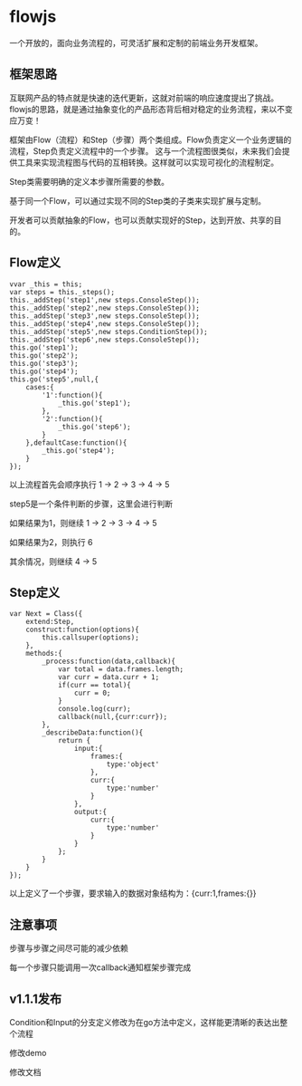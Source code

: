 flowjs
======

一个开放的，面向业务流程的，可灵活扩展和定制的前端业务开发框架。

框架思路
-------

互联网产品的特点就是快速的迭代更新，这就对前端的响应速度提出了挑战。flowjs的思路，就是通过抽象变化的产品形态背后相对稳定的业务流程，来以不变应万变！

框架由Flow（流程）和Step（步骤）两个类组成。Flow负责定义一个业务逻辑的流程，Step负责定义流程中的一个步骤。
这与一个流程图很类似，未来我们会提供工具来实现流程图与代码的互相转换。这样就可以实现可视化的流程制定。

Step类需要明确的定义本步骤所需要的参数。

基于同一个Flow，可以通过实现不同的Step类的子类来实现扩展与定制。

开发者可以贡献抽象的Flow，也可以贡献实现好的Step，达到开放、共享的目的。

Flow定义
-------

    vvar _this = this;
    var steps = this._steps();
    this._addStep('step1',new steps.ConsoleStep());
    this._addStep('step2',new steps.ConsoleStep());
    this._addStep('step3',new steps.ConsoleStep());
    this._addStep('step4',new steps.ConsoleStep());
    this._addStep('step5',new steps.ConditionStep());
    this._addStep('step6',new steps.ConsoleStep());
    this.go('step1');
    this.go('step2');
    this.go('step3');
    this.go('step4');
    this.go('step5',null,{
        cases:{
            '1':function(){
                _this.go('step1');
            },
            '2':function(){
                _this.go('step6');
            }
        },defaultCase:function(){
            _this.go('step4');
        }
    });

以上流程首先会顺序执行 1 -> 2 -> 3 -> 4 -> 5

step5是一个条件判断的步骤，这里会进行判断

如果结果为1，则继续 1 -> 2 -> 3 -> 4 -> 5

如果结果为2，则执行 6

其余情况，则继续 4 -> 5

Step定义
-------

    var Next = Class({
        extend:Step,
        construct:function(options){
            this.callsuper(options);
        },
        methods:{
            _process:function(data,callback){
                var total = data.frames.length;
                var curr = data.curr + 1;
                if(curr == total){
                    curr = 0;
                }
                console.log(curr);
                callback(null,{curr:curr});
            },
            _describeData:function(){
                return {
                    input:{
                        frames:{
                            type:'object'
                        },
                        curr:{
                            type:'number'
                        }
                    },
                    output:{
                        curr:{
                            type:'number'
                        }
                    }
                };
            }
        }
    });

以上定义了一个步骤，要求输入的数据对象结构为：{curr:1,frames:{}}

注意事项
---------

步骤与步骤之间尽可能的减少依赖

每一个步骤只能调用一次callback通知框架步骤完成

v1.1.1发布
---------

Condition和Input的分支定义修改为在go方法中定义，这样能更清晰的表达出整个流程

修改demo

修改文档
